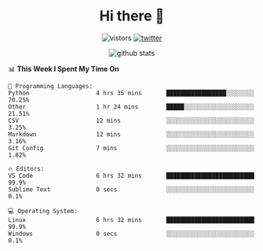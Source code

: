 <h1 align="center">Hi there 👋 </h3>

<p align="center">
  <img src="https://visitor-badge.glitch.me/badge?page_id=keithnull" alt="vistors" />
  <a href="https://twitter.com/_keithnull"><img src="https://img.shields.io/badge/@__keithnull-1DA1F2?style=flat&logo=Twitter&logoColor=white" alt="twitter"/></a>
</p>

<p align="center">
  <img src="https://github-readme-stats.vercel.app/api?username=keithnull&count_private=true&show_icons=true&theme=vue-dark&hide_title=true" alt="github stats" />
</p>

<!--START_SECTION:waka-->
📊 **This Week I Spent My Time On** 

```text
💬 Programming Languages: 
Python                   4 hrs 35 mins       █████████████████░░░░░░░░   70.25% 
Other                    1 hr 24 mins        █████░░░░░░░░░░░░░░░░░░░░   21.51% 
CSV                      12 mins             ░░░░░░░░░░░░░░░░░░░░░░░░░   3.25% 
Markdown                 12 mins             ░░░░░░░░░░░░░░░░░░░░░░░░░   3.16% 
Git Config               7 mins              ░░░░░░░░░░░░░░░░░░░░░░░░░   1.82%

🔥 Editors: 
VS Code                  6 hrs 32 mins       █████████████████████████   99.9% 
Sublime Text             0 secs              ░░░░░░░░░░░░░░░░░░░░░░░░░   0.1%

💻 Operating System: 
Linux                    6 hrs 32 mins       █████████████████████████   99.9% 
Windows                  0 secs              ░░░░░░░░░░░░░░░░░░░░░░░░░   0.1%

```


<!--END_SECTION:waka-->
